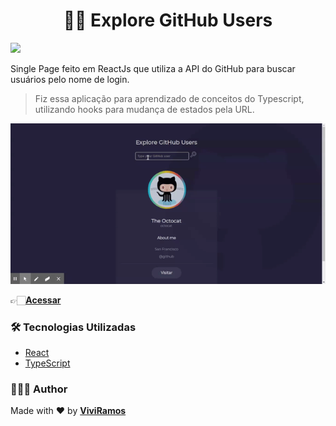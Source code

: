 <h1 align="center"> 🧑‍💻 Explore GitHub Users</h1>

![](https://img.shields.io/netlify/d3559da4-c7b2-48b9-95a6-ad1d0b8b88b1?logo=Netlify)

Single Page feito em ReactJs que utiliza a API do GitHub para buscar usuários pelo nome de login.

>Fiz essa aplicação para aprendizado de conceitos do Typescript, utilizando hooks para mudança de estados pela URL.

![](usuario.gif)

 👉🏻[**Acessar**](http://https://usergithubexplore.netlify.app/)


### 🛠 Tecnologias Utilizadas

- [React](https://pt-br.reactjs.org/)
- [TypeScript](https://www.typescriptlang.org/)

### 🙋🏻‍♀️ Author

Made with :heart: by [**ViviRamos**](https://linkedin.com/in/viviane-ramos-luz-346169187)
